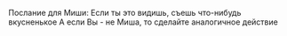 Послание для Миши:
Если ты это видишь, съешь что-нибудь вкусненькое
А если Вы - не Миша, то сделайте аналогичное действие
